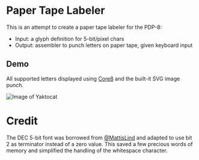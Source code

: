 # Paper Tape Labeler

This is an attempt to create a paper tape labeler for the PDP-8: 
 * Input: a glyph definition for 5-bit/pixel chars
 * Output: assembler to punch letters on paper tape, given keyboard input

## Demo

All supported letters displayed using [Core8](https://github.com/sictransit/core8) and the built-it SVG image punch.

![Image of Yaktocat](https://github.com/sictransit/paper-tape-labeler/blob/main/src/FontAssembler/demo/label.svg)

# Credit

The DEC 5-bit font was borrowed from [@MattisLind](https://github.com/MattisLind/papertapetext) and adapted to use bit 2 as terminator instead of a zero value. This saved a few precious words of memory and simplified the handling of the whitespace character.
